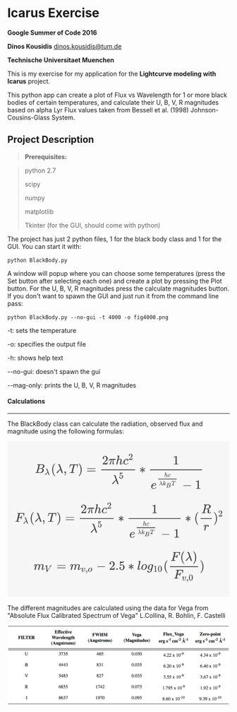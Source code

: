 Icarus Exercise
===================
**Google Summer of Code 2016**

**Dinos Kousidis** <dinos.kousidis@tum.de>

**Technische Universitaet Muenchen**

This is my exercise for my application for the __Lightcurve modeling with Icarus__ project.

This python app can create a plot of Flux vs Wavelength for 1 or more black bodies of certain temperatures, and calculate their U, B, V, R magnitudes based on alpha Lyr Flux values taken from Bessell et al. (1998) Johnson-Cousins-Glass System.

Project Description
-------------
> **Prerequisites:**

> python 2.7
>
> scipy 
>
> numpy
>
> matplotlib
>
> Tkinter (for the GUI, should come with python)

The project has just 2 python files, 1 for the black body class and 1 for the GUI.
You can start it with:  
```
python BlackBody.py
```

A window will popup where you can choose some temperatures (press the Set button after selecting each one)
and create a plot by pressing the Plot button.
For the U, B, V, R magnitudes press the calculate magnitudes button.
If you don't want to spawn the GUI and just run it from the command line pass:
```
python BlackBody.py --no-gui -t 4000 -o fig4000.png
```

-t: sets the temperature

-o: specifies the output file

-h: shows help text

--no-gui: doesn't spawn the gui

--mag-only: prints the U, B, V, R magnitudes

#### Calculations
-------------

The BlackBody class can calculate the radiation, observed flux and magnitude using the following formulas:

![alt tag](https://github.com/dinosk/icarus-exercise/blob/master/equation.png)


The different magnitudes are calculated using the data for Vega from "Absolute Flux Calibrated Spectrum of Vega" L.Collina, R. Bohlin, F. Castelli

![alt tag](https://github.com/dinosk/icarus-exercise/blob/master/reference_data.png)